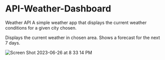 # API-Weather-Dashboard

Weather API
A simple weather app that displays the current weather conditions for a given city chosen.

Displays the current weather in chosen area.
Shows a forecast for the next 7 days.

![Screen Shot 2023-06-26 at 8 33 14 PM](https://github.com/Emareaun/API-Weather-Dashboard/assets/127164101/c495e3ea-3d53-4a84-bd8a-a8a028e54183)
